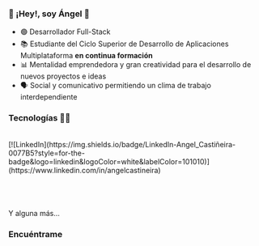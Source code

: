### 👋 ¡Hey!, soy Ángel 👼

* 🟢 Desarrollador Full-Stack
* 📚 Estudiante del Ciclo Superior de Desarrollo de Aplicaciones Multiplataforma **en continua formación**
* 📊 Mentalidad emprendedora y gran creatividad para el desarrollo de nuevos proyectos e ideas
* 🗣️ Social y comunicativo permitiendo un clima de trabajo interdependiente

### Tecnologías 👨‍💻
<br>
[![LinkedIn](https://img.shields.io/badge/LinkedIn-Angel_Castiñeira-0077B5?style=for-the-badge&logo=linkedin&logoColor=white&labelColor=101010)](https://www.linkedin.com/in/angelcastineira)
</br>
<br>
</br>
<br>
</br>
Y alguna más...

### Encuéntrame
<br>
</br>
<br>
</br>

